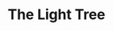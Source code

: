 ---
templateKey: introduction
title: The Light Tree
image: /img/profile-me.jpg
quote: >-
  “You cannot solve a problem from the same level of consciousness that created
  it” --Einstein
highlightedText: >-
  Join me to begin your journey of transformation. I look forward to meeting you
  soon.
pageLink:
  label: About yoga
  link: /about

content: >-
    Hi, my name is Jess and welcome to The Light Tree. 


    Whatever your age, shape, size, ethnicity, social background, whether you
    want to strengthen your body or create more flexibility, maybe you are
    looking for some time for yourself or learn how to be calmer, you could be
    on a journey of self-realisation, Yoga is a system of transformation that
    can be accessed by everyone. 


    I run group classes, workshops and private sessions for all abilities and I
    am passionate about helping you to energise your body, calm your mind,
    nourish your soul and shine your light.
---